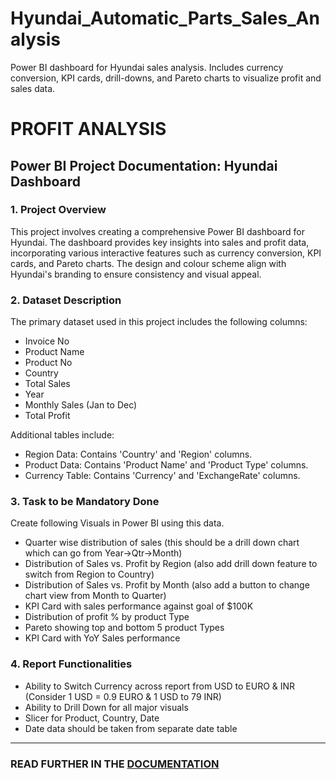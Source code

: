 # Hyundai_Automatic_Parts_Sales_Analysis
Power BI dashboard for Hyundai sales analysis. Includes currency conversion, KPI cards, drill-downs, and Pareto charts to visualize profit and sales data.

# PROFIT ANALYSIS

## Power BI Project Documentation: Hyundai Dashboard

### 1. Project Overview

This project involves creating a comprehensive Power BI dashboard for Hyundai. The dashboard provides key insights into sales and profit data, incorporating various interactive features such as currency conversion, KPI cards, and Pareto charts. The design and colour scheme align with Hyundai's branding to ensure consistency and visual appeal.

### 2. Dataset Description

The primary dataset used in this project includes the following columns:

*   Invoice No
*   Product Name
*   Product No
*   Country
*   Total Sales
*   Year
*   Monthly Sales (Jan to Dec)
*   Total Profit

Additional tables include:

*   Region Data: Contains 'Country' and 'Region' columns.
*   Product Data: Contains 'Product Name' and 'Product Type' columns.
*   Currency Table: Contains 'Currency' and 'ExchangeRate' columns.

### 3. Task to be Mandatory Done

Create following Visuals in Power BI using this data.

*   Quarter wise distribution of sales (this should be a drill down chart which can go from Year->Qtr->Month)
*   Distribution of Sales vs. Profit by Region (also add drill down feature to switch from Region to Country)
*   Distribution of Sales vs. Profit by Month (also add a button to change chart view from Month to Quarter)
*   KPI Card with sales performance against goal of \$100K
*   Distribution of profit % by product Type
*   Pareto showing top and bottom 5 product Types
*   KPI Card with YoY Sales performance

### 4. Report Functionalities

*   Ability to Switch Currency across report from USD to EURO & INR (Consider 1 USD = 0.9 EURO & 1 USD to 79 INR)
*   Ability to Drill Down for all major visuals
*   Slicer for Product, Country, Date
*   Date data should be taken from separate date table

<hr>

### READ FURTHER IN THE [DOCUMENTATION](https://github.com/Mansiwasnik/Hyundai_Automatic_Parts_Sales_Analysis/blob/0855cc24b02781984f5b3a262f7464b30bac0b89/Hyundai%20Automatic%20Parts%20Sales%20Analysis%20-%20Documentation.pdf)
